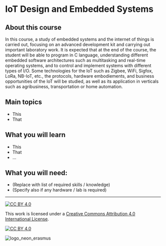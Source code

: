 # IoT Design and Embedded Systems
## About this course
In this course, a study of embedded systems and the internet of things is carried out, focusing on an advanced development kit and carrying out important laboratory work. It is expected that at the end of the course, the student will be able to program in C language, understanding different embedded software architectures such as multitasking and real-time operating systems, and to control and implement systems with different types of I/O. Some technologies for the IoT such as Zigbee, WiFi, Sigfox, LoRa, NB-IoT, etc., the protocols, hardware embodiements, and business opportunities of the IoT will be studied, as well as its application in verticals such as agribusiness, transportation or home automation.

## Main topics
* This
* That

## What you will learn
* This
* That
* ...

## What you will need:
* (Replace with list of required skills / knowledge)
* (Specify also if any hardware / lab is required)


***
[![CC BY 4.0][cc-by-shield]][cc-by]

This work is licensed under a
[Creative Commons Attribution 4.0 International License][cc-by].

[![CC BY 4.0][cc-by-image]][cc-by]

[cc-by]: http://creativecommons.org/licenses/by/4.0/
[cc-by-image]: https://i.creativecommons.org/l/by/4.0/88x31.png
[cc-by-shield]: https://img.shields.io/badge/License-CC%20BY%204.0-lightgrey.svg
![logo_neon_erasmus](https://user-images.githubusercontent.com/49734900/153255554-d0157b48-ceea-40c7-9ca8-ce098fe193e8.png)

